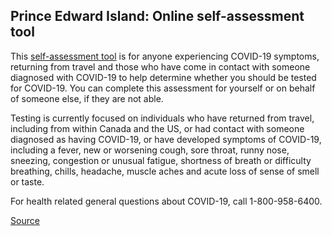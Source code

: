 ## Prince Edward Island: Online self-assessment tool

This [self-assessment tool](https://www.princeedwardisland.ca/en/service/self-assessment-covid-19) is for anyone experiencing COVID-19 symptoms, returning from travel and those who have come in contact with someone diagnosed with COVID-19 to help determine whether you should be tested for COVID-19. You can complete this assessment for yourself or on behalf of someone else, if they are not able.

Testing is currently focused on individuals who have returned from travel, including from within Canada and the US, or had contact with someone diagnosed as having COVID-19, or have developed symptoms of COVID-19, including a fever, new or worsening cough, sore throat, runny nose, sneezing, congestion or unusual fatigue, shortness of breath or difficulty breathing, chills, headache, muscle aches and acute loss of sense of smell or taste.

For health related general questions about COVID-19, call 1-800-958-6400.

[Source](https://www.princeedwardisland.ca/en/service/self-assessment-covid-19)
